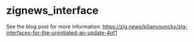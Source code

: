 # zignews_interface

See the blog post for more information:
https://zig.news/kilianvounckx/zig-interfaces-for-the-uninitiated-an-update-4gf1
